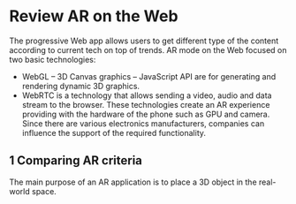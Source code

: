 # Review AR on the Web

The progressive Web app allows users to get different type of the content according to current tech on top of trends. AR mode on the Web focused on two basic technologies:
* WebGL – 3D Canvas graphics – JavaScript API are for generating and rendering dynamic 3D graphics.
* WebRTC is a technology that allows sending a video, audio and data stream to the browser.
These technologies create an AR experience providing with the hardware of the phone such as GPU and camera. Since there are various electronics manufacturers, companies can influence the support of the required functionality.


## 1 Comparing AR criteria

The main purpose of an AR application is to place a 3D object in the real-world space. 